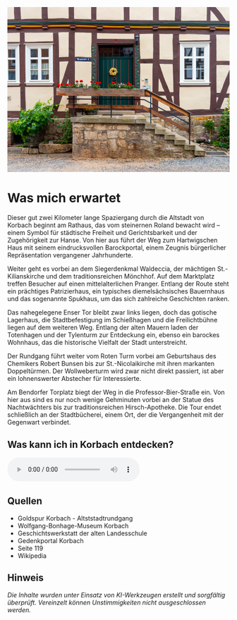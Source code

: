 ![Bunsenstrasse 4](./images/korbach/expect.jpg)

# Was mich erwartet

Dieser gut zwei Kilometer lange Spaziergang durch die Altstadt von Korbach beginnt am Rathaus, das vom steinernen Roland bewacht wird – einem Symbol für städtische Freiheit und Gerichtsbarkeit und der Zugehörigkeit zur Hanse. Von hier aus führt der Weg zum Hartwigschen Haus mit seinem eindrucksvollen Barockportal, einem Zeugnis bürgerlicher Repräsentation vergangener Jahrhunderte.

Weiter geht es vorbei an dem Siegerdenkmal Waldeccia, der mächtigen St.-Kilianskirche und dem traditionsreichen Mönchhof. Auf dem Marktplatz treffen Besucher auf einen mittelalterlichen Pranger. Entlang der Route steht ein prächtiges Patrizierhaus, ein typisches diemelsächsisches Bauernhaus und das sogenannte Spukhaus, um das sich zahlreiche Geschichten ranken.

Das nahegelegene Enser Tor bleibt zwar links liegen, doch das gotische Lagerhaus, die Stadtbefestigung im Schießhagen und die Freilichtbühne liegen auf dem weiteren Weg. Entlang der alten Mauern laden der Totenhagen und der Tylenturm zur Entdeckung ein, ebenso ein barockes Wohnhaus, das die historische Vielfalt der Stadt unterstreicht.

Der Rundgang führt weiter vom Roten Turm vorbei am Geburtshaus des Chemikers Robert Bunsen bis zur St.-Nicolaikirche mit ihren markanten Doppeltürmen. Der Wollweberturm wird zwar nicht direkt passiert, ist aber ein lohnenswerter Abstecher für Interessierte.

Am Bendorfer Torplatz biegt der Weg in die Professor-Bier-Straße ein. Von hier aus sind es nur noch wenige Gehminuten vorbei an der Statue des Nachtwächters bis zur traditionsreichen Hirsch-Apotheke. Die Tour endet schließlich an der Stadtbücherei, einem Ort, der die Vergangenheit mit der Gegenwart verbindet.

## Was kann ich in Korbach entdecken?

<audio controls class="full-width-audio">
  <source src="locales/korbach/de/korbach.mp3" type="audio/mpeg">
  Dein Browser unterstützt kein Audioelement.
</audio>

## Quellen

- Goldspur Korbach - Altststadtrundgang
- Wolfgang-Bonhage-Museum Korbach
- Geschichtswerkstatt der alten Landesschule
- Gedenkportal Korbach
- Seite 119
- Wikipedia

## Hinweis

_Die Inhalte wurden unter Einsatz von KI-Werkzeugen erstellt und sorgfältig überprüft. Vereinzelt können Unstimmigkeiten nicht ausgeschlossen werden._